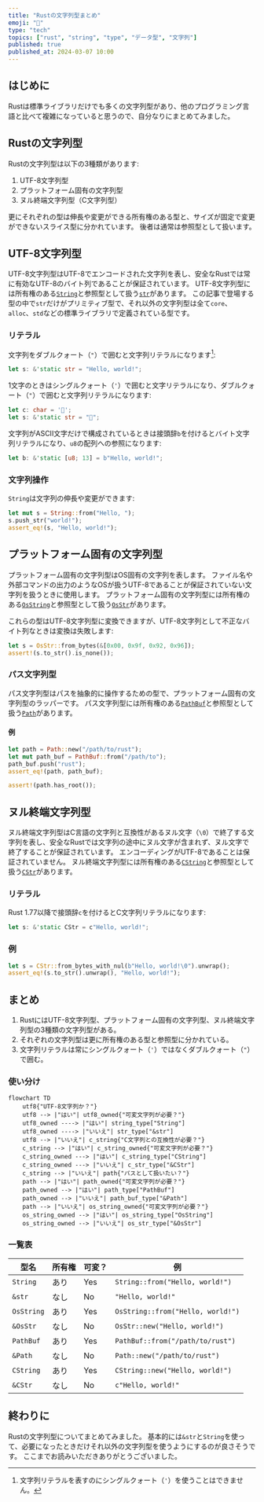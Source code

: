 ```yaml
---
title: "Rustの文字列型まとめ"
emoji: "🦀"
type: "tech"
topics: ["rust", "string", "type", "データ型", "文字列"]
published: true
published_at: 2024-03-07 10:00
---
```


## はじめに

Rustは標準ライブラリだけでも多くの文字列型があり、他のプログラミング言語と比べて複雑になっていると思うので、自分なりにまとめてみました。

## Rustの文字列型

Rustの文字列型は以下の3種類があります:

1.  UTF-8文字列型
2.  プラットフォーム固有の文字列型
3.  ヌル終端文字列型（C文字列型）

更にそれぞれの型は伸長や変更ができる所有権のある型と、サイズが固定で変更ができないスライス型に分かれています。
後者は通常は参照型として扱います。

## UTF-8文字列型

UTF-8文字列型はUTF-8でエンコードされた文字列を表し、安全なRustでは常に有効なUTF-8のバイト列であることが保証されています。
UTF-8文字列型には所有権のある[`String`](https://doc.rust-lang.org/std/string/struct.String.html)と参照型として扱う[`str`](https://doc.rust-lang.org/std/primitive.str.html)があります。
この記事で登場する型の中で`str`だけがプリミティブ型で、それ以外の文字列型は全て`core`、`alloc`、`std`などの標準ライブラリで定義されている型です。

### リテラル

文字列をダブルクォート（`"`）で囲むと文字列リテラルになります[^1]:

```rust
let s: &'static str = "Hello, world!";
```

1文字のときはシングルクォート（`'`）で囲むと文字リテラルになり、ダブルクォート（`"`）で囲むと文字列リテラルになります:

```rust
let c: char = '🦀';
let s: &'static str = "🦀";
```

文字列がASCII文字だけで構成されているときは接頭辞`b`を付けるとバイト文字列リテラルになり、`u8`の配列への参照になります:

```rust
let b: &'static [u8; 13] = b"Hello, world!";
```

### 文字列操作

`String`は文字列の伸長や変更ができます:

```rust
let mut s = String::from("Hello, ");
s.push_str("world!");
assert_eq!(s, "Hello, world!");
```

## プラットフォーム固有の文字列型

プラットフォーム固有の文字列型はOS固有の文字列を表します。
ファイル名や外部コマンドの出力のようなOSが扱うUTF-8であることが保証されていない文字列を扱うときに使用します。
プラットフォーム固有の文字列型には所有権のある[`OsString`](https://doc.rust-lang.org/std/ffi/struct.OsString.html)と参照型として扱う[`OsStr`](https://doc.rust-lang.org/std/ffi/struct.OsStr.html)があります。

これらの型はUTF-8文字列型に変換できますが、UTF-8文字列として不正なバイト列なときは変換は失敗します:

```rust
let s = OsStr::from_bytes(&[0x00, 0x9f, 0x92, 0x96]);
assert!(s.to_str().is_none());
```

### パス文字列型

パス文字列型はパスを抽象的に操作するための型で、プラットフォーム固有の文字列型のラッパーです。
パス文字列型には所有権のある[`PathBuf`](https://doc.rust-lang.org/std/path/struct.PathBuf.html)と参照型として扱う[`Path`](https://doc.rust-lang.org/std/path/struct.Path.html)があります。

#### 例

```rust
let path = Path::new("/path/to/rust");
let mut path_buf = PathBuf::from("/path/to");
path_buf.push("rust");
assert_eq!(path, path_buf);

assert!(path.has_root());
```

## ヌル終端文字列型

ヌル終端文字列型はC言語の文字列と互換性があるヌル文字（`\0`）で終了する文字列を表し、安全なRustでは文字列の途中にヌル文字が含まれず、ヌル文字で終了することが保証されています。
エンコーディングがUTF-8であることは保証されていません。
ヌル終端文字列型には所有権のある[`CString`](https://doc.rust-lang.org/std/ffi/struct.CString.html)と参照型として扱う[`CStr`](https://doc.rust-lang.org/std/ffi/struct.CStr.html)があります。

### リテラル

Rust 1.77以降で接頭辞`c`を付けるとC文字列リテラルになります:

```rust
let s: &'static CStr = c"Hello, world!";
```

### 例

```rust
let s = CStr::from_bytes_with_nul(b"Hello, world!\0").unwrap();
assert_eq!(s.to_str().unwrap(), "Hello, world!");
```

## まとめ

1.  RustにはUTF-8文字列型、プラットフォーム固有の文字列型、ヌル終端文字列型の3種類の文字列型がある。
2.  それぞれの文字列型は更に所有権のある型と参照型に分かれている。
3.  文字列リテラルは常にシングルクォート（`'`）ではなくダブルクォート（`"`）で囲む。

### 使い分け

```mermaid
flowchart TD
    utf8{"UTF-8文字列か？"}
    utf8 --> |"はい"| utf8_owned{"可変文字列が必要？"}
    utf8_owned ----> |"はい"| string_type["String"]
    utf8_owned ----> |"いいえ"| str_type["&str"]
    utf8 --> |"いいえ"| c_string{"C文字列との互換性が必要？"}
    c_string --> |"はい"| c_string_owned{"可変文字列が必要？"}
    c_string_owned ---> |"はい"| c_string_type["CString"]
    c_string_owned ---> |"いいえ"| c_str_type["&CStr"]
    c_string --> |"いいえ"| path{"パスとして扱いたい？"}
    path --> |"はい"| path_owned{"可変文字列が必要？"}
    path_owned --> |"はい"| path_type["PathBuf"]
    path_owned --> |"いいえ"| path_buf_type["&Path"]
    path --> |"いいえ"| os_string_owned{"可変文字列が必要？"}
    os_string_owned --> |"はい"| os_string_type["OsString"]
    os_string_owned --> |"いいえ"| os_str_type["&OsStr"]
```

### 一覧表

| 型名       | 所有権 | 可変？ | 例                                |
| ---------- | ------ | ------ | --------------------------------- |
| `String`   | あり   | Yes    | `String::from("Hello, world!")`   |
| `&str`     | なし   | No     | `"Hello, world!"`                 |
| `OsString` | あり   | Yes    | `OsString::from("Hello, world!")` |
| `&OsStr`   | なし   | No     | `OsStr::new("Hello, world!")`     |
| `PathBuf`  | あり   | Yes    | `PathBuf::from("/path/to/rust")`  |
| `&Path`    | なし   | No     | `Path::new("/path/to/rust")`      |
| `CString`  | あり   | Yes    | `CString::new("Hello, world!")`   |
| `&CStr`    | なし   | No     | `c"Hello, world!"`                |

## 終わりに

Rustの文字列型についてまとめてみました。
基本的には`&str`と`String`を使って、必要になったときだけそれ以外の文字列型を使うようにするのが良さそうです。
ここまでお読みいただきありがとうございました。

[^1]: 文字列リテラルを表すのにシングルクォート（`'`）を使うことはできません。
